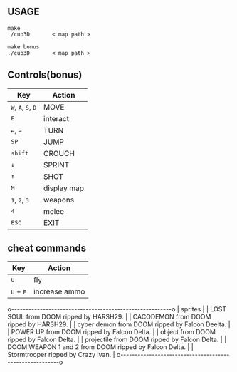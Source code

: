 ## USAGE
```
make
./cub3D       < map path >

make bonus
./cub3D       < map path >
```
## Controls(bonus)
 
| Key | Action |
|---|---|
| <kbd>W</kbd>, <kbd>A</kbd>, <kbd>S</kbd>, <kbd>D</kbd> | MOVE |
| <kbd>E</kbd>| interact |
| <kbd>←</kbd>, <kbd>→</kbd>| TURN |
| <kbd>SP</kbd>| JUMP |
| <kbd>shift</kbd>| CROUCH |
| <kbd>↓</kbd>| SPRINT |
| <kbd>↑</kbd>| SHOT |
| <kbd>M</kbd>| display map |
| <kbd>1</kbd>, <kbd>2</kbd>, <kbd>3</kbd> | weapons |
| <kbd>4</kbd>| melee |
| <kbd>ESC</kbd>| EXIT |

## cheat commands

| Key | Action |
|---|---|
| <kbd>U</kbd>| fly |
| <kbd>U</kbd> + <kbd>F</kbd> | increase ammo |

o--------------------------------------------------------o
| sprites                                                |
| LOST SOUL from DOOM ripped by HARSH29.                 |
| CACODEMON from DOOM ripped by HARSH29.                 |
| cyber demon from DOOM ripped by Falcon Deelta.         |
| POWER UP from DOOM ripped by Falcon Delta.             |
| object from DOOM ripped by Falcon Delta.               |
| projectile from DOOM ripped by Falcon Delta.           |
| DOOM WEAPON 1 and 2 from DOOM ripped by Falcon Delta.  |
| Stormtrooper ripped by Crazy lvan.                     |
o--------------------------------------------------------o
